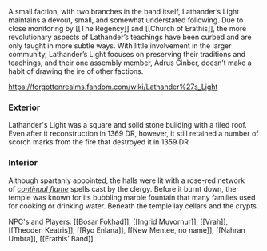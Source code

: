 
A small faction, with two branches in the band itself, Lathander’s Light maintains a devout, small, and somewhat understated following. Due to close monitoring by [[The Regency]] and [[Church of Erathis]], the more revolutionary aspects of Lathander’s teachings have been curbed and are only taught in more subtle ways. With little involvement in the larger community, Lathander’s Light focuses on preserving their traditions and teachings, and their one assembly member, Adrus Cinber, doesn’t make a habit of drawing the ire of other factions.


https://forgottenrealms.fandom.com/wiki/Lathander%27s_Light

### Exterior

Lathander's Light was a square and solid stone building with a tiled roof. Even after it reconstruction in 1369 DR, however, it still retained a number of scorch marks from the fire that destroyed it in 1359 DR

### Interior

Although spartanly appointed, the halls were lit with a rose-red network of _[continual flame](https://forgottenrealms.fandom.com/wiki/Continual_flame "Continual flame")_ spells cast by the clergy. Before it burnt down, the temple was known for its bubbling marble fountain that many families used for cooking or drinking water. Beneath the temple lay cellars and the crypts.

NPC's and Players:
[[Bosar Fokhad]], [[Ingrid Muvornur]], [[Vrah]], [[Theoden Keatris]], [[Ryo Enlana]], [[New Mentee, no name]], [[Nahran Umbra]], [[Erathis’ Band]]


